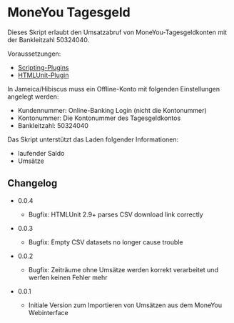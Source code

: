 MoneYou Tagesgeld
==================

Dieses Skript erlaubt den Umsatzabruf von MoneYou-Tagesgeldkonten mit der Bankleitzahl 50324040.

Voraussetzungen:

- [Scripting-Plugins](http://www.willuhn.de/wiki/doku.php?id=support:list:banken:scripting)
- [HTMLUnit-Plugin](http://hibiscus-scripting.derrichter.de/documents)

In Jameica/Hibiscus muss ein Offline-Konto mit folgenden Einstellungen angelegt werden:

* Kundennummer:  Online-Banking Login (nicht die Kontonummer)
* Kontonummer:   Die Kontonummer des Tagesgeldkontos
* Bankleitzahl:  50324040

Das Skript unterstützt das Laden folgender Informationen:

- laufender Saldo
- Umsätze

Changelog
---------

* 0.0.4
  * Bugfix: HTMLUnit 2.9+ parses CSV download link correctly

* 0.0.3
  * Bugfix: Empty CSV datasets no longer cause trouble

* 0.0.2
  * Bugfix: Zeiträume ohne Umsätze werden korrekt verarbeitet und werfen keinen Fehler mehr

* 0.0.1
  * Initiale Version zum Importieren von Umsätzen aus dem MoneYou Webinterface